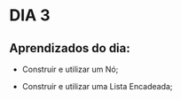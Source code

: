 # DIA 3

## Aprendizados do dia:
* Construir e utilizar um Nó;

* Construir e utilizar uma Lista Encadeada;


